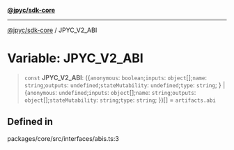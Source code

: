 [**@jpyc/sdk-core**](../README.md)

---

[@jpyc/sdk-core](../globals.md) / JPYC_V2_ABI

# Variable: JPYC_V2_ABI

> `const` **JPYC_V2_ABI**: (\{`anonymous`: `boolean`;`inputs`: `object`[];`name`: `string`;`outputs`: `undefined`;`stateMutability`: `undefined`;`type`: `string`; \} \| \{`anonymous`: `undefined`;`inputs`: `object`[];`name`: `string`;`outputs`: `object`[];`stateMutability`: `string`;`type`: `string`; \})[] = `artifacts.abi`

## Defined in

packages/core/src/interfaces/abis.ts:3
